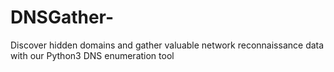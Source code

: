 # DNSGather-
Discover hidden domains and gather valuable network reconnaissance data with our Python3 DNS enumeration tool
